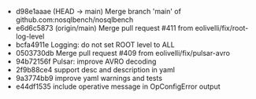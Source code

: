 - d98e1aaae (HEAD -> main) Merge branch 'main' of github.com:nosqlbench/nosqlbench
- e6d6c5873 (origin/main) Merge pull request #411 from eolivelli/fix/root-log-level
- bcfa4911e Logging: do not set ROOT level to ALL
- 0503730db Merge pull request #409 from eolivelli/fix/pulsar-avro
- 94b72156f Pulsar: improve AVRO decoding
- 2f9b88ce4 support desc and description in yaml
- 9a3774bb9 improve yaml warnings and tests
- e44df1535 include operative message in OpConfigError output
